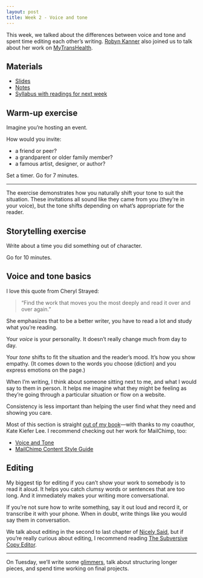```yaml
---
layout: post
title: Week 2 - Voice and tone
---
```


This week, we talked about the differences between voice and tone and spent time editing each other’s writing. [Robyn Kanner](http://robynkanner.com/) also joined us to talk about her work on [MyTransHealth](http://mytranshealth.com).

## Materials

* [Slides](https://github.com/nicoleslaw/strategicwriting/tree/master/_slides)
* [Notes](https://github.com/nicoleslaw/strategicwriting/blob/master/_notes/week-2.md)
* [Syllabus with readings for next week](http://strategicwriting.club/syllabus/#schedule)

## Warm-up exercise

Imagine you’re hosting an event.

How would you invite:

* a friend or peer?
* a grandparent or older family member?
* a famous artist, designer, or author?

Set a timer. Go for 7 minutes.

* * *

The exercise demonstrates how you naturally shift your tone to suit the situation. These invitations all sound like they came from you (they’re in your voice), but the tone shifts depending on what’s appropriate for the reader.

## Storytelling exercise

Write about a time you did something out of character.

Go for 10 minutes.

## Voice and tone basics

I love this quote from Cheryl Strayed:

> “Find the work that moves you the most deeply and read it over and over again.”

She emphasizes that to be a better writer, you have to read a lot and study what you’re reading.

Your _voice_ is your personality. It doesn’t really change much from day to day.

Your _tone_ shifts to fit the situation and the reader’s mood. It’s how you show empathy. (It comes down to the words you choose (diction) and you express emotions on the page.)

When I’m writing, I think about someone sitting next to me, and what I would say to them in person. It helps me imagine what they might be feeling as they’re going through a particular situation or flow on a website.

Consistency is less important than helping the user find what they need and showing you care.

Most of this section is straight [out of my book](http://nicelysaid.co)—with thanks to my coauthor, Kate Kiefer Lee. I recommend checking out her work for MailChimp, too:

* [Voice and Tone](http://voiceandtone.com)
* [MailChimp Content Style Guide](http://styleguide.mailchimp.com)

## Editing

My biggest tip for editing if you can’t show your work to somebody is to read it aloud. It helps you catch clumsy words or sentences that are too long. And it immediately makes your writing more conversational.

If you’re not sure how to write something, say it out loud and record it, or transcribe it with your phone. When in doubt, write things like you would say them in conversation.

We talk about editing in the second to last chapter of [Nicely Said](http://nicelysaid.co), but if you’re really curious about editing, I recommend reading [The Subversive Copy Editor](http://www.amazon.com/The-Subversive-Copy-Editor-Relationships/dp/0226734250/).

---

On Tuesday, we’ll write some [glimmers](http://strategicwriting.club), talk about structuring longer pieces, and spend time working on final projects.
